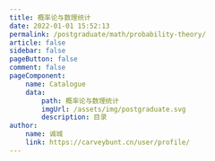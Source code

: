 ```yaml
---
title: 概率论与数理统计
date: 2022-01-01 15:52:13
permalink: /postgraduate/math/probability-theory/
article: false
sidebar: false
pageButton: false
comment: false
pageComponent:
    name: Catalogue
    data:
        path: 概率论与数理统计
        imgUrl: /assets/img/postgraduate.svg
        description: 目录
author:
    name: 诚城
    link: https://carveybunt.cn/user/profile/
---
```

